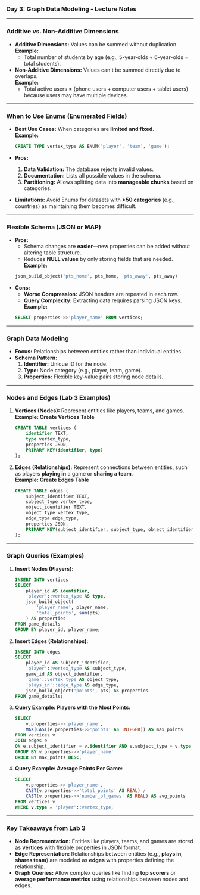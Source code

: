 ### **Day 3: Graph Data Modeling - Lecture Notes**

---

### **Additive vs. Non-Additive Dimensions**  
- **Additive Dimensions:** Values can be summed without duplication.  
  **Example:**  
  - Total number of students by age (e.g., 5-year-olds + 6-year-olds = total students).  
- **Non-Additive Dimensions:** Values can't be summed directly due to overlaps.  
  **Example:**  
  - Total active users ≠ (phone users + computer users + tablet users) because users may have multiple devices.

---

### **When to Use Enums (Enumerated Fields)**  
- **Best Use Cases:** When categories are **limited and fixed**.  
  **Example:**  
  ```sql
  CREATE TYPE vertex_type AS ENUM('player', 'team', 'game');
  ```
- **Pros:**
  1. **Data Validation:** The database rejects invalid values.  
  2. **Documentation:** Lists all possible values in the schema.  
  3. **Partitioning:** Allows splitting data into **manageable chunks** based on categories.  

- **Limitations:** Avoid Enums for datasets with **>50 categories** (e.g., countries) as maintaining them becomes difficult.

---

### **Flexible Schema (JSON or MAP)**  
- **Pros:**
  - Schema changes are **easier**—new properties can be added without altering table structure.
  - Reduces **NULL values** by only storing fields that are needed.  
  **Example:**  
  ```sql
  json_build_object('pts_home', pts_home, 'pts_away', pts_away)
  ```
- **Cons:**
  - **Worse Compression:** JSON headers are repeated in each row.  
  - **Query Complexity:** Extracting data requires parsing JSON keys.  
  **Example:**
  ```sql
  SELECT properties->>'player_name' FROM vertices;
  ```

---

### **Graph Data Modeling**  
- **Focus:** Relationships between entities rather than individual entities.  
- **Schema Pattern:**  
  1. **Identifier:** Unique ID for the node.  
  2. **Type:** Node category (e.g., player, team, game).  
  3. **Properties:** Flexible key-value pairs storing node details.

---

### **Nodes and Edges (Lab 3 Examples)**  

1. **Vertices (Nodes):** Represent entities like players, teams, and games.  
   **Example: Create Vertices Table**  
   ```sql
   CREATE TABLE vertices (
       identifier TEXT,
       type vertex_type,
       properties JSON,
       PRIMARY KEY(identifier, type)
   );
   ```

2. **Edges (Relationships):** Represent connections between entities, such as players **playing in** a game or **sharing a team**.  
   **Example: Create Edges Table**  
   ```sql
   CREATE TABLE edges (
       subject_identifier TEXT,
       subject_type vertex_type,
       object_identifier TEXT,
       object_type vertex_type,
       edge_type edge_type,
       properties JSON,
       PRIMARY KEY(subject_identifier, subject_type, object_identifier, object_type, edge_type)
   );
   ```

---

### **Graph Queries (Examples)**  

1. **Insert Nodes (Players):**  
   ```sql
   INSERT INTO vertices
   SELECT
       player_id AS identifier,
       'player'::vertex_type AS type,
       json_build_object(
           'player_name', player_name,
           'total_points', sum(pts)
       ) AS properties
   FROM game_details
   GROUP BY player_id, player_name;
   ```

2. **Insert Edges (Relationships):**  
   ```sql
   INSERT INTO edges
   SELECT
       player_id AS subject_identifier,
       'player'::vertex_type AS subject_type,
       game_id AS object_identifier,
       'game'::vertex_type AS object_type,
       'plays_in'::edge_type AS edge_type,
       json_build_object('points', pts) AS properties
   FROM game_details;
   ```

3. **Query Example: Players with the Most Points:**  
   ```sql
   SELECT
       v.properties->>'player_name',
       MAX(CAST(e.properties->>'points' AS INTEGER)) AS max_points
   FROM vertices v
   JOIN edges e
   ON e.subject_identifier = v.identifier AND e.subject_type = v.type
   GROUP BY v.properties->>'player_name'
   ORDER BY max_points DESC;
   ```

4. **Query Example: Average Points Per Game:**  
   ```sql
   SELECT
       v.properties->>'player_name',
       CAST(v.properties->>'total_points' AS REAL) /
       CAST(v.properties->>'number_of_games' AS REAL) AS avg_points
   FROM vertices v
   WHERE v.type = 'player'::vertex_type;
   ```

---

### **Key Takeaways from Lab 3**  
- **Node Representation:** Entities like players, teams, and games are stored as **vertices** with flexible properties in JSON format.  
- **Edge Representation:** Relationships between entities (e.g., **plays in**, **shares team**) are modeled as **edges** with properties defining the relationship.  
- **Graph Queries:** Allow complex queries like finding **top scorers** or **average performance metrics** using relationships between nodes and edges.
